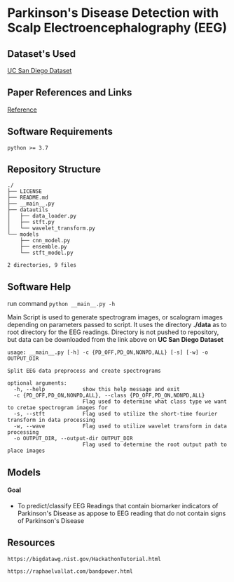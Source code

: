 # Parkinson's Disease Detection with Scalp Electroencephalography (EEG)

## Dataset's Used
[UC San Diego Dataset](https://openneuro.org/datasets/ds002778/versions/1.0.1)

## Paper References and Links
[Reference](https://www.eneuro.org/content/6/3/ENEURO.0151-19.2019)

## Software Requirements
```
python >= 3.7
```

## Repository Structure
```
./
├── LICENSE
├── README.md
├── __main__.py
├── datautils
│   ├── data_loader.py
│   ├── stft.py
│   └── wavelet_transform.py
└── models
    ├── cnn_model.py
    ├── ensemble.py
    └── stft_model.py

2 directories, 9 files
```

## Software Help
run command `python __main__.py -h`

Main Script is used to generate spectrogram images, or scalogram images depending on parameters passed to script.
It uses the directory **./data** as to root directory for the EEG readings. Directory is not pushed to repository,
but data can be downloaded from the link above on **UC San Diego Dataset**
```
usage: __main__.py [-h] -c {PD_OFF,PD_ON,NONPD,ALL} [-s] [-w] -o OUTPUT_DIR

Split EEG data preprocess and create spectrograms

optional arguments:
  -h, --help            show this help message and exit
  -c {PD_OFF,PD_ON,NONPD,ALL}, --class {PD_OFF,PD_ON,NONPD,ALL}
                        Flag used to determine what class type we want to cretae spectrogram images for
  -s, --stft            Flag used to utilize the short-time fourier transform in data processing
  -w, --wave            Flag used to utilize wavelet transform in data processing
  -o OUTPUT_DIR, --output-dir OUTPUT_DIR
                        Flag used to determine the root output path to place images
```

## Models

#### Goal
* To predict/classify EEG Readings that contain biomarker indicators of Parkinson's Disease
as appose to EEG reading that do not contain signs of Parkinson's Disease

## Resources
```
https://bigdatawg.nist.gov/HackathonTutorial.html

https://raphaelvallat.com/bandpower.html
```
